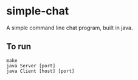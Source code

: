 # simple-chat
A simple command line chat program, built in java.


## To run
```
make
java Server [port]
java Client [host] [port]
```

